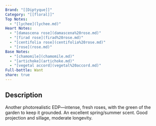 ```yaml
---
Brand: "[[Diptyque]]"
Category: "[[floral]]"
Top Notes:
  - "[lychee](lychee.md)"
Heart Notes:
  - "[damascena rose](damascena%20rose.md)"
  - "[firad rose](firad%20rose.md)"
  - "[centifolia rose](centifolia%20rose.md)"
  - "[rose](rose.md)"
Base Notes:
  - "[chamomile](chamomile.md)"
  - "[artichoke](artichoke.md)"
  - "[vegetal accord](vegetal%20accord.md)"
Full-bottle: Want
share: true
---
```


## Description
Another photorealistic EDP—intense, fresh roses, with the green of the garden to keep it grounded. An excellent spring/summer scent. Good projection and sillage, moderate longevity.
